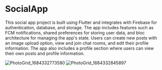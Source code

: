# SocialApp

This social app project is built using Flutter and integrates with Firebase for authentication, database, and storage. The app includes features such as FCM notifications, shared preferences for storing user data, and bloc architecture for managing the app's state.
Users can create new posts with an image upload option, view and join chat rooms, and edit their profile information. The app also includes a profile section where users can view their own posts and profile information.

![PhotoGrid_1684332773580](https://github.com/Alyaatalaat28/SocialApp/assets/78979377/4d439dd0-411a-4d85-b688-a0f688d4196f)
![PhotoGrid_1684332845897](https://github.com/Alyaatalaat28/SocialApp/assets/78979377/f500ab61-49a4-4bd0-aaa2-2c181e04eb2a)


